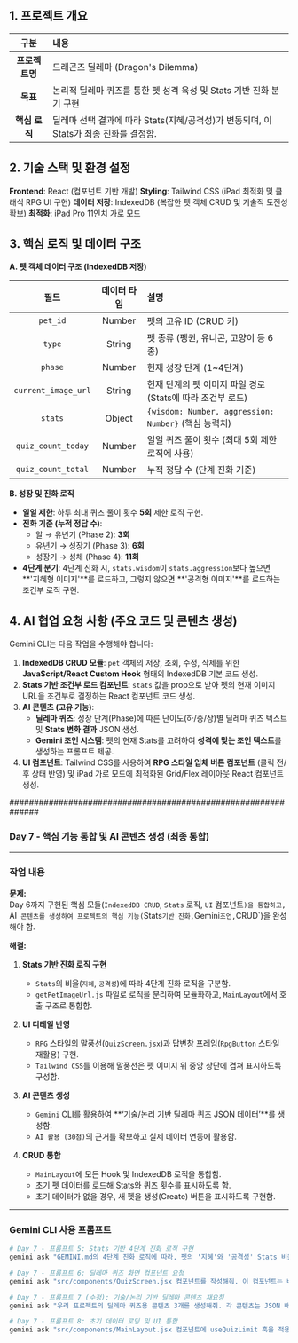 ## 1. 프로젝트 개요

| 구분 | 내용 |
|:---:|:---|
| **프로젝트명** | 드래곤즈 딜레마 (Dragon's Dilemma) |
| **목표** | 논리적 딜레마 퀴즈를 통한 펫 성격 육성 및 Stats 기반 진화 분기 구현 |
| **핵심 로직** | 딜레마 선택 결과에 따라 Stats(지혜/공격성)가 변동되며, 이 Stats가 최종 진화를 결정함. |

## 2. 기술 스택 및 환경 설정

**Frontend**: React (컴포넌트 기반 개발) 
**Styling**: Tailwind CSS (iPad 최적화 및 클래식 RPG UI 구현)
**데이터 저장**: IndexedDB (복잡한 펫 객체 CRUD 및 기술적 도전성 확보) 
**최적화**: iPad Pro 11인치 가로 모드

## 3. 핵심 로직 및 데이터 구조

**A. 펫 객체 데이터 구조 (IndexedDB 저장)**

| 필드 | 데이터 타입 | 설명 |
|:---:|:---:|:---|
| `pet_id` | Number | 펫의 고유 ID (CRUD 키) |
| `type` | String | 펫 종류 (펭귄, 유니콘, 고양이 등 6종) |
| `phase` | Number | 현재 성장 단계 (1~4단계) |
| `current_image_url` | String | 현재 단계의 펫 이미지 파일 경로 (Stats에 따라 조건부 로드) |
| `stats` | Object | `{wisdom: Number, aggression: Number}` (핵심 능력치) |
| `quiz_count_today` | Number | 일일 퀴즈 풀이 횟수 (최대 5회 제한 로직에 사용) |
| `quiz_count_total` | Number | 누적 정답 수 (단계 진화 기준) |

**B. 성장 및 진화 로직**

* **일일 제한**: 하루 최대 퀴즈 풀이 횟수 **5회** 제한 로직 구현.
* **진화 기준 (누적 정답 수)**:
    * 알 → 유년기 (Phase 2): **3회**
    * 유년기 → 성장기 (Phase 3): **6회**
    * 성장기 → 성체 (Phase 4): **11회**
* **4단계 분기**: 4단계 진화 시, `stats.wisdom`이 `stats.aggression`보다 높으면 **'지혜형 이미지'**를 로드하고, 그렇지 않으면 **'공격형 이미지'**를 로드하는 조건부 로직 구현.

## 4. AI 협업 요청 사항 (주요 코드 및 콘텐츠 생성)

Gemini CLI는 다음 작업을 수행해야 합니다:

1.  **IndexedDB CRUD 모듈**: `pet` 객체의 저장, 조회, 수정, 삭제를 위한 **JavaScript/React Custom Hook** 형태의 IndexedDB 기본 코드 생성.
2.  **Stats 기반 조건부 로드 컴포넌트**: `stats` 값을 prop으로 받아 펫의 현재 이미지 $\text{URL}$을 조건부로 결정하는 $\text{React}$ 컴포넌트 코드 생성.
3.  **AI 콘텐츠 (고유 기능)**:
    * **딜레마 퀴즈**: 성장 단계(Phase)에 따른 난이도(하/중/상)별 딜레마 퀴즈 텍스트 및 **Stats 변화 결과** $\text{JSON}$ 생성.
    * **Gemini 조언 시스템**: 펫의 현재 $\text{Stats}$를 고려하여 **성격에 맞는 조언 텍스트**를 생성하는 프롬프트 제공.
4.  **UI 컴포넌트**: $\text{Tailwind CSS}$를 사용하여 **$\text{RPG}$ 스타일 입체 버튼 컴포넌트** (클릭 전/후 상태 반영) 및 $\text{iPad}$ 가로 모드에 최적화된 $\text{Grid/Flex}$ 레이아웃 $\text{React}$ 컴포넌트 생성.

##############################################################

### Day 7 - 핵심 기능 통합 및 AI 콘텐츠 생성 (최종 통합)

---

### 작업 내용

**문제:**  
Day 6까지 구현된 핵심 모듈(`IndexedDB CRUD`, `Stats` 로직, `UI` 컴포넌트`)을 통합하고,  
`AI` 콘텐츠를 생성하여 프로젝트의 핵심 기능(`Stats` 기반 진화, `Gemini` 조언, `CRUD`)을 완성해야 함.

**해결:**  
1. **Stats 기반 진화 로직 구현**  
   - `Stats`의 비율(`지혜`, `공격성`)에 따라 4단계 진화 로직을 구분함.  
   - `getPetImageUrl.js` 파일로 로직을 분리하여 모듈화하고, `MainLayout`에서 호출 구조로 통합함.

2. **UI 디테일 반영**  
   - `RPG` 스타일의 말풍선(`QuizScreen.jsx`)과 답변창 프레임(`RpgButton` 스타일 재활용) 구현.  
   - `Tailwind CSS`를 이용해 말풍선은 펫 이미지 위 중앙 상단에 겹쳐 표시하도록 구성함.

3. **AI 콘텐츠 생성**  
   - `Gemini` CLI를 활용하여 **‘기술/논리 기반 딜레마 퀴즈 JSON 데이터’**를 생성함.  
   - `AI 활용 (30점)`의 근거를 확보하고 실제 데이터 연동에 활용함.

4. **CRUD 통합**  
   - `MainLayout`에 모든 Hook 및 IndexedDB 로직을 통합함.  
   - 초기 펫 데이터를 로드해 Stats와 퀴즈 횟수를 표시하도록 함.  
   - 초기 데이터가 없을 경우, 새 펫을 생성(Create) 버튼을 표시하도록 구현함.

---

### Gemini CLI 사용 프롬프트

```bash
# Day 7 - 프롬프트 5: Stats 기반 4단계 진화 로직 구현
gemini ask "GEMINI.md의 4단계 진화 로직에 따라, 펫의 '지혜'와 '공격성' Stats 비율을 비교하여 최종 펫 이미지 URL을 결정하는 JavaScript 함수 (src/utils/getPetImageUrl.js) 코드를 작성해줘."

# Day 7 - 프롬프트 6: 딜레마 퀴즈 화면 컴포넌트 요청
gemini ask "src/components/QuizScreen.jsx 컴포넌트를 작성해줘. 이 컴포넌트는 배경 전환 없이 MainLayout 위에 겹쳐서 표시되며, 질문 말풍선은 검정색 테두리를 가진 RPG 스타일 말풍선 UI를 펫 이미지 위에 중앙 상단에 겹쳐 표시해야 해. 답변창 프레임은 RpgButton의 클릭 전 이미지 스타일을 재활용하여 구현하고, 이 프레임 내부에 RpgButton 컴포넌트 2개를 나란히 배치하여 선택지로 사용해야 해. Tailwind CSS를 활용해."

# Day 7 - 프롬프트 7 (수정): 기술/논리 기반 딜레마 콘텐츠 재요청
gemini ask "우리 프로젝트의 딜레마 퀴즈용 콘텐츠 3개를 생성해줘. 각 콘텐츠는 JSON 배열 형태로 반환해야 하며, 주제는 '초보 코더나 해커가 겪을 수 있는 윤리적/논리적 딜레마'로 설정해줘. 예: '버그를 악용할 것인가, 보고할 것인가' 같은 문제를 포함해야 해."

# Day 7 - 프롬프트 8: 초기 데이터 로딩 및 UI 통합
gemini ask "src/components/MainLayout.jsx 컴포넌트에 useQuizLimit 훅을 적용하고, IndexedDB에서 초기 펫 데이터를 로드하여 화면에 펫의 현재 Stats와 퀴즈 횟수를 표시하는 로직을 통합해줘. 초기 펫 데이터가 없으면, 새로운 펫을 생성(CRUD: Create)하는 버튼을 표시해야 해."

